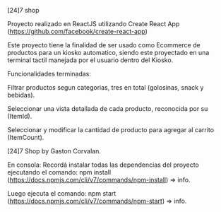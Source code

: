 [24]7 shop

Proyecto realizado en ReactJS utilizando Create React App (https://github.com/facebook/create-react-app)

Este proyecto tiene la finalidad de ser usado como Ecommerce de productos para un kiosko automatico, 
siendo este proyectado en una terminal tactil manejada por el usuario dentro del Kiosko.



Funcionalidades terminadas:

Filtrar productos segun categorias, tres en total (golosinas, snack y bebidas).

Seleccionar una vista detallada de cada producto, reconocida por su (ItemId).

Seleccionar y modificar la cantidad de producto para agregar al carrito (ItemCount).



[24]7 Shop by Gaston Corvalan.

En consola:
Recordá instalar todas las dependencias del proyecto ejecutando el comando: npm install
(https://docs.npmjs.com/cli/v7/commands/npm-install) => info.

Luego ejecuta el comando: npm start
(https://docs.npmjs.com/cli/v7/commands/npm-start) => info.
